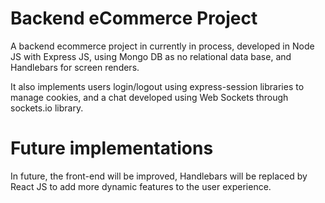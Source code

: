 # Backend eCommerce Project

A backend ecommerce project in currently in process, developed in Node JS with Express JS, using Mongo DB as no relational data base, and Handlebars for screen renders. 

It also implements users login/logout using express-session libraries to manage cookies, and a chat developed using Web Sockets through sockets.io library.

# Future implementations

In future, the front-end will be improved, Handlebars will be replaced by React JS to add more dynamic features to the user experience.     
